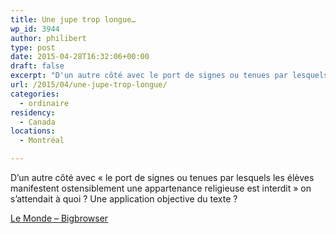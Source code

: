 ```yaml
---
title: Une jupe trop longue…
wp_id: 3944
author: philibert
type: post
date: 2015-04-28T16:32:06+00:00
draft: false
excerpt: "D'un autre côté avec le port de signes ou tenues par lesquels les élèves manifestent ostensiblement une appartenance religieuse est interdit on s'attendait à quoi ? Une application objective du texte "
url: /2015/04/une-jupe-trop-longue/
categories:
  - ordinaire
residency:
  - Canada
locations:
  - Montréal

---
```

D&rsquo;un autre côté avec « le port de signes ou tenues par lesquels les élèves manifestent ostensiblement une appartenance religieuse est interdit » on s&rsquo;attendait à quoi ? Une application objective du texte ?

[Le Monde &#8211; Bigbrowser][1]

 [1]: https://bigbrowser.blog.lemonde.fr/2015/04/28/une-robe-trop-longue-peut-elle-etre-consideree-comme-une-atteinte-a-la-laicite/